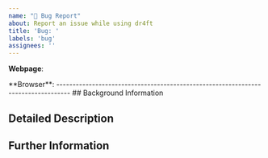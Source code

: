```yaml
---
name: "🐛 Bug Report"
about: Report an issue while using dr4ft
title: 'Bug: '
labels: 'bug'
assignees: ''
---
```


<!-- Which webpage did you use? (e.g. www.dr4ft.info) -->
<!-- Which browser version did you use? (e.g. Chrome 81.0.4044.138) -->
**Webpage**: 
<!-->
**Browser**: 

----------------------------------------------------------------------------------

## Background Information
<!-- Provide as much helping information as possible like the selected options, a game ID and the time of event -->



## Detailed Description
<!-- Explain what you exactly did and what exactly happened -->



## Further Information
<!-- Add e.g. any screenshots or logs from your browsers console -->


